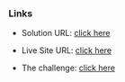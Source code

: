 ### Links

- Solution URL: [click here](https://github.com/weldu0/Frontend-Mentor-Challenges-Collection/tree/main/ping-coming-soon-page)

- Live Site URL: [click here](https://weldu0.github.io/Frontend-Mentor-Challenges-Collection/ping-coming-soon-page)

- The challenge: [click here](https://www.frontendmentor.io/challenges/ping-single-column-coming-soon-page-5cadd051fec04111f7b848da)

